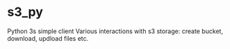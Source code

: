 # s3_py
Python 3s simple client
Various interactions with s3 storage:
create bucket, download, updload files etc.
